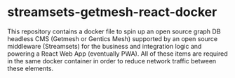 # streamsets-getmesh-react-docker
This repository contains a docker file to spin up an open source graph DB headless CMS (Getmesh or Gentics Mesh) supported by an open source middleware (Streamsets) for the business and integration logic and powering a React Web App (eventually PWA).  All of these items are required in the same docker container in order to reduce network traffic between these elements.
